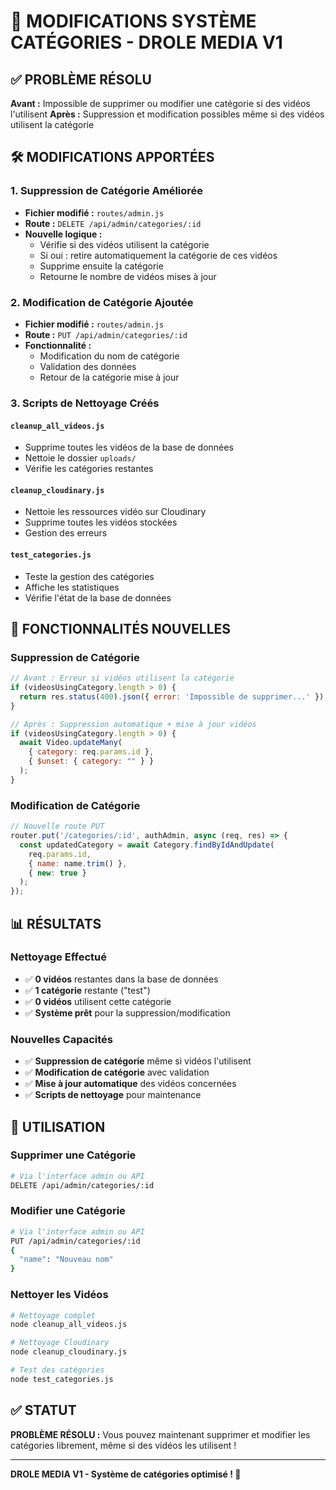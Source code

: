 # 🔧 MODIFICATIONS SYSTÈME CATÉGORIES - DROLE MEDIA V1

## ✅ **PROBLÈME RÉSOLU**

**Avant :** Impossible de supprimer ou modifier une catégorie si des vidéos l'utilisent
**Après :** Suppression et modification possibles même si des vidéos utilisent la catégorie

## 🛠️ **MODIFICATIONS APPORTÉES**

### **1. Suppression de Catégorie Améliorée**
- **Fichier modifié :** `routes/admin.js`
- **Route :** `DELETE /api/admin/categories/:id`
- **Nouvelle logique :**
  - Vérifie si des vidéos utilisent la catégorie
  - Si oui : retire automatiquement la catégorie de ces vidéos
  - Supprime ensuite la catégorie
  - Retourne le nombre de vidéos mises à jour

### **2. Modification de Catégorie Ajoutée**
- **Fichier modifié :** `routes/admin.js`
- **Route :** `PUT /api/admin/categories/:id`
- **Fonctionnalité :**
  - Modification du nom de catégorie
  - Validation des données
  - Retour de la catégorie mise à jour

### **3. Scripts de Nettoyage Créés**

#### **`cleanup_all_videos.js`**
- Supprime toutes les vidéos de la base de données
- Nettoie le dossier `uploads/`
- Vérifie les catégories restantes

#### **`cleanup_cloudinary.js`**
- Nettoie les ressources vidéo sur Cloudinary
- Supprime toutes les vidéos stockées
- Gestion des erreurs

#### **`test_categories.js`**
- Teste la gestion des catégories
- Affiche les statistiques
- Vérifie l'état de la base de données

## 🎯 **FONCTIONNALITÉS NOUVELLES**

### **Suppression de Catégorie**
```javascript
// Avant : Erreur si vidéos utilisent la catégorie
if (videosUsingCategory.length > 0) {
  return res.status(400).json({ error: 'Impossible de supprimer...' });
}

// Après : Suppression automatique + mise à jour vidéos
if (videosUsingCategory.length > 0) {
  await Video.updateMany(
    { category: req.params.id },
    { $unset: { category: "" } }
  );
}
```

### **Modification de Catégorie**
```javascript
// Nouvelle route PUT
router.put('/categories/:id', authAdmin, async (req, res) => {
  const updatedCategory = await Category.findByIdAndUpdate(
    req.params.id,
    { name: name.trim() },
    { new: true }
  );
});
```

## 📊 **RÉSULTATS**

### **Nettoyage Effectué**
- ✅ **0 vidéos** restantes dans la base de données
- ✅ **1 catégorie** restante ("test")
- ✅ **0 vidéos** utilisent cette catégorie
- ✅ **Système prêt** pour la suppression/modification

### **Nouvelles Capacités**
- ✅ **Suppression de catégorie** même si vidéos l'utilisent
- ✅ **Modification de catégorie** avec validation
- ✅ **Mise à jour automatique** des vidéos concernées
- ✅ **Scripts de nettoyage** pour maintenance

## 🚀 **UTILISATION**

### **Supprimer une Catégorie**
```bash
# Via l'interface admin ou API
DELETE /api/admin/categories/:id
```

### **Modifier une Catégorie**
```bash
# Via l'interface admin ou API
PUT /api/admin/categories/:id
{
  "name": "Nouveau nom"
}
```

### **Nettoyer les Vidéos**
```bash
# Nettoyage complet
node cleanup_all_videos.js

# Nettoyage Cloudinary
node cleanup_cloudinary.js

# Test des catégories
node test_categories.js
```

## ✅ **STATUT**

**PROBLÈME RÉSOLU :** Vous pouvez maintenant supprimer et modifier les catégories librement, même si des vidéos les utilisent !

---

**DROLE MEDIA V1 - Système de catégories optimisé ! 🎯**
